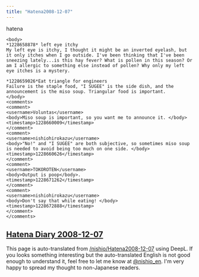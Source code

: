 ```yaml
---
title: "Hatena2008-12-07"
---
```


hatena

```
<body>
*1228658878* left eye itchy
My left eye is itchy, I thought it might be an inverted eyelash, but it only itches when I go outside. I've been thinking that I've been sneezing lately...is this hay fever? What is pollen in this season? Or am I allergic to something else instead of pollen? Why only my left eye itches is a mystery.

*1228659026*Eat triangle for engineers
Failure is the staple food, "I SUGEE" is the side dish, and the announcement is the miso soup. Triangular food is important.
</body>
<comments>
<comment>
<username>Voluntas</username>
<body>Miso soup is important, so you want me to announce it. </body>
<timestamp>1228660009</timestamp>
</comment>
<comment>
<username>nishiohirokazu</username>
<body>"No!" and "I SUGEE" are both subjective, so sometimes miso soup is needed to avoid being too much on one side. </body>
<timestamp>1228660626</timestamp>
</comment>
<comment>
<username>TOKOROTEN</username>
<body>Output is poop</body>.
<timestamp>1228671262</timestamp>
</comment>
<comment>
<username>nishiohirokazu</username>
<body>Don't say that while eating! </body>
<timestamp>1228672888</timestamp>
</comment>
</comments>
```


[Hatena Diary 2008-12-07](https://nishiohirokazu.hatenadiary.org/archive/2008/12/07)
---
This page is auto-translated from [/nishio/Hatena2008-12-07](https://scrapbox.io/nishio/Hatena2008-12-07) using DeepL. If you looks something interesting but the auto-translated English is not good enough to understand it, feel free to let me know at [@nishio_en](https://twitter.com/nishio_en). I'm very happy to spread my thought to non-Japanese readers.